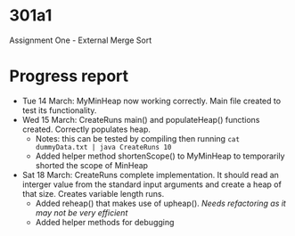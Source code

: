# 301a1
Assignment One - External Merge Sort

# Progress report
- Tue 14 March: MyMinHeap now working correctly. Main file created to test its functionality.
- Wed 15 March: CreateRuns main() and populateHeap() functions created. Correctly populates heap.
  - Notes: this can be tested by compiling then running `cat dummyData.txt | java CreateRuns 10`
  - Added helper method shortenScope() to MyMinHeap to temporarily shorted the scope of MinHeap
- Sat 18 March: CreateRuns complete implementation. It should read an interger value from the standard input arguments and create a heap of that size. Creates variable length runs.
  - Added reheap() that makes use of upheap(). *Needs refactoring as it may not be very efficient*
  - Added helper methods for debugging

